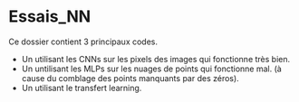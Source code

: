 # Essais_NN

Ce dossier contient 3 principaux codes.

- Un utilisant les CNNs sur les pixels des images qui fonctionne très bien.
- Un untilisant les MLPs sur les nuages de points qui fonctionne mal. (à cause du comblage des points
manquants par des zéros).
- Un utilisant le transfert learning.
